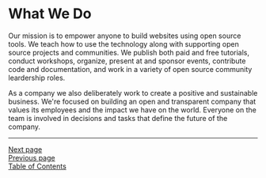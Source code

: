 # What We Do

Our mission is to empower anyone to build websites using open source tools. We teach how to use the technology along with supporting open source projects and communities. We publish both paid and free tutorials, conduct workshops, organize, present at and sponsor events, contribute code and documentation, and work in a variety of open source community leardership roles.

As a company we also deliberately work to create a positive and sustainable business. We're focused on building an open and transparent company that values its employees and the impact we have on the world. Everyone on the team is involved in  decisions and tasks that define the future of the company.

---
[Next page](02values.md)  
[Previous page](../01who_we_are)  
[Table of Contents](../README.md#table-of-contents)